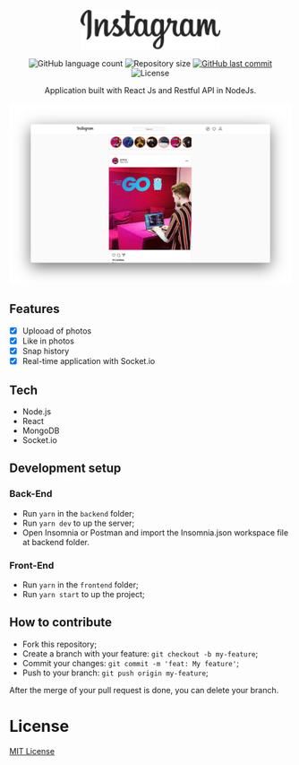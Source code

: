 <p align="center">
  <img src="frontend/src/assets/logo.svg" width="250"/>
</p>

<p align="center">
  <img alt="GitHub language count" src="https://img.shields.io/github/languages/count/fariasmateuss/instagram">

  <img alt="Repository size" src="https://img.shields.io/github/repo-size/fariasmateuss/instagram">
  
  <a href="https://github.com/fariasmateuss/fariasmateuss/commits/master">
    <img alt="GitHub last commit" src="https://img.shields.io/github/last-commit/fariasmateuss/instagram">
  </a>

  <img alt="License" src="https://img.shields.io/badge/license-MIT-brightgreen">
</p>
 
<p align="center">
  Application built with React Js and Restful API in NodeJs.
</p>

<img src=".github/thumbnail.png" />

## Features 

- [x] Uplooad of photos
- [x] Like in photos
- [x] Snap history
- [x] Real-time application with Socket.io

## Tech

- Node.js
- React
- MongoDB
- Socket.io


## Development setup

### Back-End
- Run `yarn` in the `backend` folder;
- Run `yarn dev` to up the server;
- Open Insomnia or Postman and import the Insomnia.json workspace file at backend folder.

### Front-End 
- Run `yarn` in the `frontend` folder;
- Run `yarn start` to up the project;
  
## How to contribute
- Fork this repository;
- Create a branch with your feature: `git checkout -b my-feature`;
- Commit your changes: `git commit -m 'feat: My feature'`;
- Push to your branch: `git push origin my-feature`;

After the merge of your pull request is done, you can delete your branch.

# License
[MIT License](/LICENSE)
